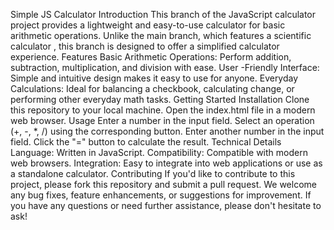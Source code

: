 Simple JS Calculator
Introduction
This branch of the JavaScript calculator project provides a lightweight and easy-to-use calculator for basic arithmetic operations.
Unlike the main branch, which features a scientific calculator ,
this branch is designed to offer a simplified calculator experience.
Features
Basic Arithmetic Operations: Perform addition, subtraction, multiplication, and division with ease.
User -Friendly Interface: Simple and intuitive design makes it easy to use for anyone.
Everyday Calculations: Ideal for balancing a checkbook, calculating change, or performing other everyday math tasks.
Getting Started
Installation
Clone this repository to your local machine.
Open the index.html file in a modern web browser.
Usage
Enter a number in the input field.
Select an operation (+, -, *, /) using the corresponding button.
Enter another number in the input field.
Click the "=" button to calculate the result.
Technical Details
Language: Written in JavaScript.
Compatibility: Compatible with modern web browsers.
Integration: Easy to integrate into web applications or use as a standalone calculator.
Contributing
If you'd like to contribute to this project, please fork this repository and submit a pull request. 
We welcome any bug fixes, feature enhancements, or suggestions for improvement.
If you have any questions or need further assistance, please don't hesitate to ask!
